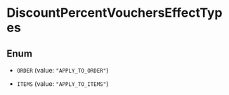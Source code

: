 

# DiscountPercentVouchersEffectTypes

## Enum


* `ORDER` (value: `"APPLY_TO_ORDER"`)

* `ITEMS` (value: `"APPLY_TO_ITEMS"`)



